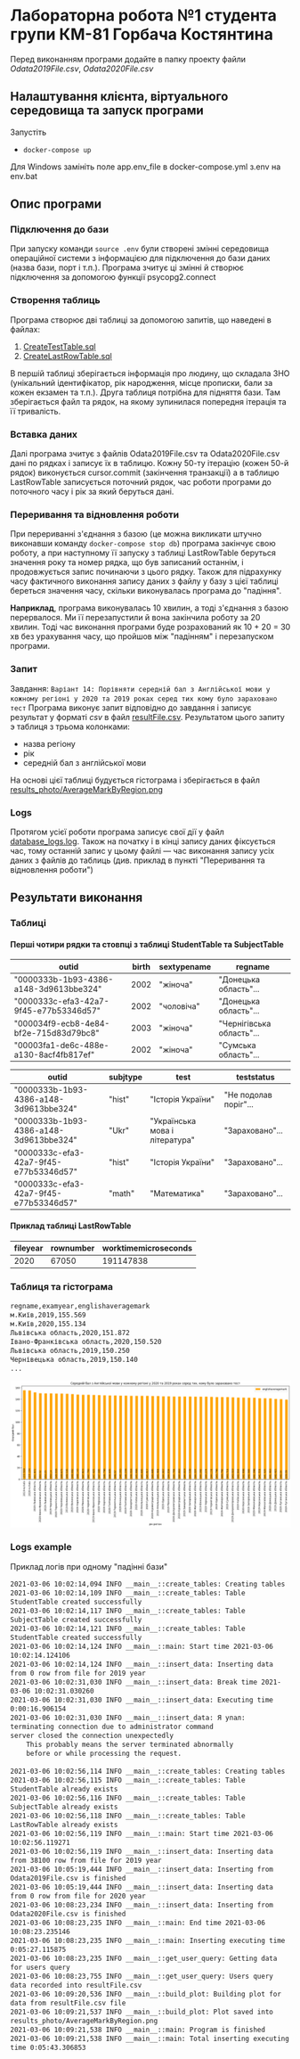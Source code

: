 # Лабораторна робота №1 студента групи КМ-81 Горбача Костянтина

Перед виконанням програми додайте в папку проекту файли *Odata2019File.csv*, *Odata2020File.csv*

## Налаштування клієнта, віртуального середовища та запуск програми

Запустіть

- `docker-compose up`

Для Windows замініть поле app.env_file в docker-compose.yml з.env на env.bat

## Опис програми

### Підключення до бази

При запуску команди `source .env` були створені змінні середовища операційної системи з інформацією для підключення до
бази даних (назва бази, порт і т.п.). Програма зчитує ці змінні й створює підключення за допомогою функції
psycopg2.connect

### Створення таблиць

Програма створює дві таблиці за допомогою запитів, що наведені в файлах:

1. [CreateTestTable.sql](./queries/CreateTestTable.sql)
3. [CreateLastRowTable.sql](./queries/CreateLastRowTable.sql)

В першій таблиці зберігається інформація про людину, що складала ЗНО (унікальний ідентифікатор, рік народження, місце
прописки, бали за кожен екзамен та т.п.). Друга таблиця потрібна для підняття бази. Там зберігається файл та рядок, на
якому зупинилася попередня ітерація та її тривалість.

### Вставка даних

Далі програма зчитує з файлів Odata2019File.csv та Odata2020File.csv дані по рядках і записує їх в таблицю. Кожну 50-ту
ітерацію (кожен 50-й рядок) виконується cursor.commit (закінчення транзакції) а в таблицю LastRowTable записується
поточний рядок, час роботи програми до поточного часу і рік за який беруться дані.

### Переривання та відновлення роботи

При перериванні з'єднання з базою (це можна викликати штучно виконавши команду `docker-compose stop db`) програма
закінчує свою роботу, а при наступному її запуску з таблиці LastRowTable беруться значення року та номер рядка, що був
записаний останнім, і продовжується запис починаючи з цього рядку. Також для підрахунку часу фактичного виконання запису
даних з файлу у базу з цієї таблиці береться значення часу, скільки виконувалась програма до "падіння".

__Наприклад__, програма виконувалась 10 хвилин, а тоді з'єднання з базою перервалося. Ми її перезапустили й вона
закінчила роботу за 20 хвилин. Тоді час виконання програми буде розрахований як 10 + 20 = 30 хв без урахування часу, що
пройшов між "падінням" і перезапуском програми.

### Запит

Завдання: `Варіант 14: Порівняти середній бал з Англійської мови у кожному регіоні у 2020 та 2019 роках серед тих кому було зараховано тест`
Програма виконує запит відповідно до завдання і записує результат у форматі _csv_ в файл
[resultFile.csv](./resultFile.csv). Результатом цього запиту э таблиця з трьома колонками:

- назва регіону
- рік
- середній бал з англійської мови

На основі цієї таблиці будується гістограма і зберігається в
файл [results_photo/AverageMarkByRegion.png](./results_photo/AverageMarkByRegion.png)

### Logs

Протягом усієї роботи програма записує свої дії у файл [database_logs.log](./database_logs.log). Також на початку і в
кінці запису даних фіксується час, тому останній запис у цьому файлі — час виконання запису усіх даних з файлів до
таблиць (див. приклад в пункті "Переривання та відновлення роботи")

## Результати виконання

### Таблиці

#### Перші чотири рядки та стовпці з таблиці StudentTable та SubjectTable

outid|birth|sextypename|regname
--- |--- |--- |--- 
"0000333b-1b93-4386-a148-3d9613bbe324"  |  2002   | "жіноча"  |  "Донецька область"...
"0000333c-efa3-42a7-9f45-e77b53346d57"    | 2002    | "чоловіча"    | "Донецька область"...
"000034f9-ecb8-4e84-bf2e-715d83d79bc8"    | 2003    | "жіноча"    | "Чернігівська область"...
"00003fa1-de6c-488e-a130-8acf4fb817ef"    | 2002    | "жіноча"    | "Сумська область"...

outid|subjtype|test|teststatus
--- |--- |--- |---
"0000333b-1b93-4386-a148-3d9613bbe324"|    "hist"    |"Історія України"    |"Не подолав поріг"...
"0000333b-1b93-4386-a148-3d9613bbe324"|    "Ukr"    |"Українська мова і література"    |"Зараховано"...
"0000333c-efa3-42a7-9f45-e77b53346d57"|    "hist"    |"Історія України"    |"Зараховано"...
"0000333c-efa3-42a7-9f45-e77b53346d57"|    "math"    |"Математика"    |"Зараховано"...

#### Приклад таблиці LastRowTable

fileyear | rownumber | worktimemicroseconds
--- | --- | --- 
2020 | 67050 | 191147838

### Таблиця та гістограма

```
regname,examyear,englishaveragemark
м.Київ,2019,155.569
м.Київ,2020,155.134
Львівська область,2020,151.872
Івано-Франківська область,2020,150.520
Львівська область,2019,150.250
Чернівецька область,2019,150.140
...
```

![image info](./results_photo/AverageMarkByRegion.png)

### Logs example

Приклад логів при одному "падінні бази"

```
2021-03-06 10:02:14,094 INFO __main__::create_tables: Creating tables
2021-03-06 10:02:14,109 INFO __main__::create_tables: Table StudentTable created successfully
2021-03-06 10:02:14,117 INFO __main__::create_tables: Table SubjectTable created successfully
2021-03-06 10:02:14,121 INFO __main__::create_tables: Table StudentTable created successfully
2021-03-06 10:02:14,124 INFO __main__::main: Start time 2021-03-06 10:02:14.124106
2021-03-06 10:02:14,124 INFO __main__::insert_data: Inserting data from 0 row from file for 2019 year
2021-03-06 10:02:31,030 INFO __main__::insert_data: Break time 2021-03-06 10:02:31.030260
2021-03-06 10:02:31,030 INFO __main__::insert_data: Executing time 0:00:16.906154
2021-03-06 10:02:31,030 INFO __main__::insert_data: Я упал: terminating connection due to administrator command
server closed the connection unexpectedly
	This probably means the server terminated abnormally
	before or while processing the request.

2021-03-06 10:02:56,114 INFO __main__::create_tables: Creating tables
2021-03-06 10:02:56,115 INFO __main__::create_tables: Table StudentTable already exists
2021-03-06 10:02:56,116 INFO __main__::create_tables: Table SubjectTable already exists
2021-03-06 10:02:56,118 INFO __main__::create_tables: Table LastRowTable already exists
2021-03-06 10:02:56,119 INFO __main__::main: Start time 2021-03-06 10:02:56.119271
2021-03-06 10:02:56,119 INFO __main__::insert_data: Inserting data from 38100 row from file for 2019 year
2021-03-06 10:05:19,444 INFO __main__::insert_data: Inserting from Odata2019File.csv is finished
2021-03-06 10:05:19,444 INFO __main__::insert_data: Inserting data from 0 row from file for 2020 year
2021-03-06 10:08:23,234 INFO __main__::insert_data: Inserting from Odata2020File.csv is finished
2021-03-06 10:08:23,235 INFO __main__::main: End time 2021-03-06 10:08:23.235146
2021-03-06 10:08:23,235 INFO __main__::main: Inserting executing time 0:05:27.115875
2021-03-06 10:08:23,235 INFO __main__::get_user_query: Getting data for users query
2021-03-06 10:08:23,755 INFO __main__::get_user_query: Users query data recorded into resultFile.csv
2021-03-06 10:09:20,536 INFO __main__::build_plot: Building plot for data from resultFile.csv file
2021-03-06 10:09:21,537 INFO __main__::build_plot: Plot saved into results_photo/AverageMarkByRegion.png
2021-03-06 10:09:21,538 INFO __main__::main: Program is finished
2021-03-06 10:09:21,538 INFO __main__::main: Total inserting executing time 0:05:43.306853
```